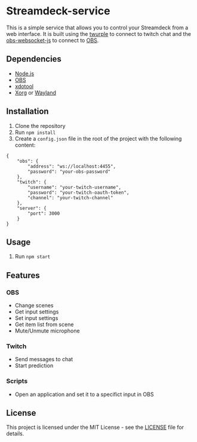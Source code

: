 # Streamdeck-service

This is a simple service that allows you to control your Streamdeck from a web interface. It is built using the [twurple](https://twurple.js.org/) to connect to twitch chat and the [obs-websocket-js](https://github.com/obs-websocket-community-projects/obs-websocket-js) to connect to [OBS](https://obsproject.com/).

## Dependencies

- [Node.js](https://nodejs.org/en/)
- [OBS](https://obsproject.com/)
- [xdotool](https://www.semicomplete.com/projects/xdotool/)
- [Xorg](https://www.x.org/wiki/) or [Wayland](https://wayland.freedesktop.org/)

## Installation

1. Clone the repository
2. Run `npm install`
3. Create a `config.json` file in the root of the project with the following content:
```
{
    "obs": {
        "address": "ws://localhost:4455",
        "password": "your-obs-password"
    },
    "twitch": {
        "username": "your-twitch-username",
        "password": "your-twitch-oauth-token",
        "channel": "your-twitch-channel"
    },
    "server": {
        "port": 3000
    }
}
```

## Usage

1. Run `npm start`

## Features

### OBS
- Change scenes
- Get input settings
- Set input settings
- Get item list from scene
- Mute/Unmute microphone
### Twitch
- Send messages to chat
- Start prediction
### Scripts
- Open an application and set it to a specifict input in OBS

## License

This project is licensed under the MIT License - see the [LICENSE](LICENSE) file for details.
